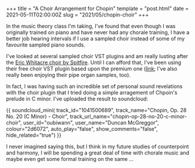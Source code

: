 +++
title = "A Choir Arrangement for Chopin"
template = "post.html"
date = 2021-05-11T02:00:00Z
slug = "2021/05/chopin-choir"
+++

In the music theory class I'm taking, I've found that even though I was originally trained on piano and have never had any chorale training, I have a better job hearing intervals if I use a sampled choir instead of some of my favourite sampled piano sounds.

I've looked at several sampled choir VST plugins and am really lusting after the [Eric Whitacre choir by Spitfire](https://www.spitfireaudio.com/shop/a-z/eric-whitacre-choir/). Until I can afford that, I've been using their free choir VST plugin based upon the premium one ([link](https://labs.spitfireaudio.com/choir); I've also really been enjoying their pipe organ samples, too).

In fact, I was having such an incredible set of personal sound revelations with the choir plugin that I tried doing a simple arragement of Chpoin's prelude in C minor. I've uploaded the result to soundcloud:

{{ soundcloud_mini(
       track_id="1041500689",
       track_name="Chopin, Op. 28 No. 20 (C Minor) - Choir",
       track_url_name="chopin-op-28-no-20-c-minor-choir",
       user_id="oubiwann",
       user_name="Duncan McGreggor",
       colour="2d6072",
       auto_play="false",
       show_comments="false",
       hide_related="true") }}

I never imagined saying this, but I think in my future studies of counterpoint and harmony, I will be spending a great deal of time with chorale music and maybe even get some formal training on the same ...
